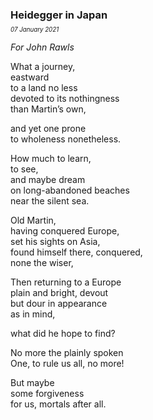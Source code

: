 ### Heidegger in Japan
<p style="margin:0; margin-top: -0.5rem">
  <em>
    <small><small>07 January 2021</small></small>
  </em>
</p>

*For John Rawls*

What a journey,\
eastward\
to a land no less\
devoted to its nothingness\
than Martin’s own,

and yet one prone\
to wholeness nonetheless.

How much to learn,\
to see,\
and maybe dream\
on long-abandoned beaches\
near the silent sea.

Old Martin,\
having conquered Europe,\
set his sights on Asia,\
found himself there, conquered,\
none the wiser,

Then returning to a Europe\
plain and bright, devout\
but dour in appearance\
as in mind,

what did he hope to find?

No more the plainly spoken\
One, to rule us all, no more!

But maybe\
some forgiveness\
for us, mortals after all.

